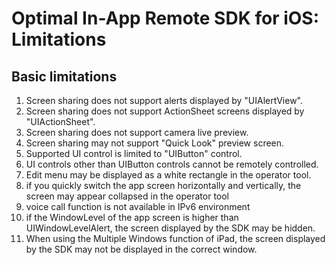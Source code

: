 # Optimal In-App Remote SDK for iOS: Limitations

## Basic limitations

1. Screen sharing does not support alerts displayed by "UIAlertView".
2. Screen sharing does not support ActionSheet screens displayed by "UIActionSheet".
3. Screen sharing does not support camera live preview.
4. Screen sharing may not support "Quick Look" preview screen.
5. Supported UI control is limited to "UIButton" control.
6. UI controls other than UIButton controls cannot be remotely controlled.
7. Edit menu may be displayed as a white rectangle in the operator tool.
8. if you quickly switch the app screen horizontally and vertically, the screen may appear collapsed in the operator tool
9. voice call function is not available in IPv6 environment
10. if the WindowLevel of the app screen is higher than UIWindowLevelAlert, the screen displayed by the SDK may be hidden.
11. When using the Multiple Windows function of iPad, the screen displayed by the SDK may not be displayed in the correct window.

